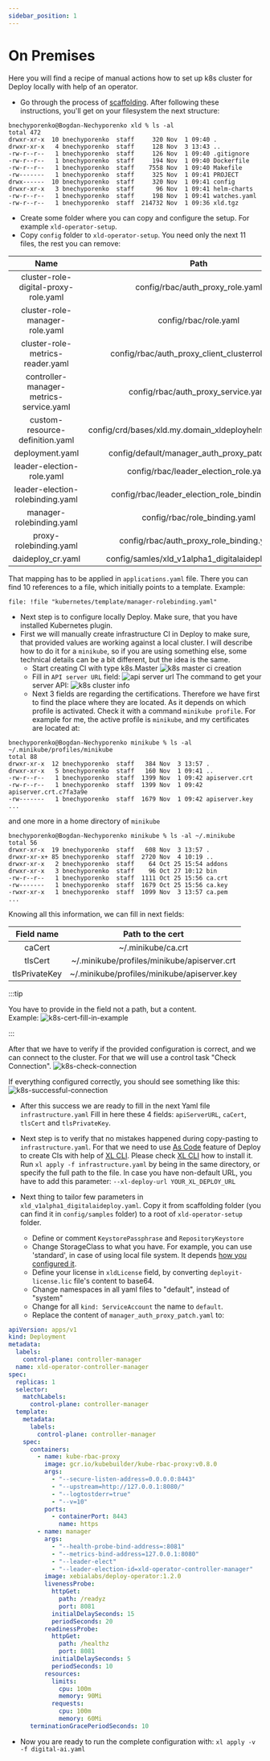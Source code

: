 ```yaml
---
sidebar_position: 1
---
```


# On Premises

Here you will find a recipe of manual actions how to set up k8s cluster for Deploy locally with help of an operator. 

* Go through the process of [scaffolding](../scaffolding.md).
After following these instructions, you'll get on your filesystem the next structure:
```text
bnechyporenko@Bogdan-Nechyporenko xld % ls -al
total 472
drwxr-xr-x  10 bnechyporenko  staff     320 Nov  1 09:40 .
drwxr-xr-x   4 bnechyporenko  staff     128 Nov  3 13:43 ..
-rw-r--r--   1 bnechyporenko  staff     126 Nov  1 09:40 .gitignore
-rw-r--r--   1 bnechyporenko  staff     194 Nov  1 09:40 Dockerfile
-rw-r--r--   1 bnechyporenko  staff    7558 Nov  1 09:40 Makefile
-rw-------   1 bnechyporenko  staff     325 Nov  1 09:41 PROJECT
drwx------  10 bnechyporenko  staff     320 Nov  1 09:41 config
drwxr-xr-x   3 bnechyporenko  staff      96 Nov  1 09:41 helm-charts
-rw-r--r--   1 bnechyporenko  staff     198 Nov  1 09:41 watches.yaml
-rw-r--r--   1 bnechyporenko  staff  214732 Nov  1 09:36 xld.tgz
```
* Create some folder where you can copy and configure the setup. For example `xld-operator-setup`. 
* Copy `config` folder to `xld-operator-setup`. You need only the next 11 files, the rest you can remove:

|Name|Path|
| :---: | :---: |
|cluster-role-digital-proxy-role.yaml|config/rbac/auth_proxy_role.yaml|
|cluster-role-manager-role.yaml|config/rbac/role.yaml|
|cluster-role-metrics-reader.yaml|config/rbac/auth_proxy_client_clusterrole.yaml|
|controller-manager-metrics-service.yaml|config/rbac/auth_proxy_service.yaml|
|custom-resource-definition.yaml|config/crd/bases/xld.my.domain_xldeployhelmcharts.yaml|
|deployment.yaml|config/default/manager_auth_proxy_patch.yaml|
|leader-election-role.yaml|config/rbac/leader_election_role.yaml|
|leader-election-rolebinding.yaml|config/rbac/leader_election_role_binding.yaml|
|manager-rolebinding.yaml|config/rbac/role_binding.yaml|
|proxy-rolebinding.yaml|config/rbac/auth_proxy_role_binding.yaml|
|daideploy_cr.yaml|config/samles/xld_v1alpha1_digitalaideploy.yaml|

That mapping has to be applied in `applications.yaml` file. There you can find 10 references to a file, which initially
points to a template. Example:

`file: !file "kubernetes/template/manager-rolebinding.yaml"`

- Next step is to configure locally Deploy. Make sure, that you have installed Kubernetes plugin. 
- First we will manually create infrastructure CI in Deploy to make sure, that provided values are working against a local
 cluster. I will describe how to do it for a `minikube`, so if you are using something else, some technical details can 
 be a bit different, but the idea is the same. 
  - Start creating CI with type k8s.Master ![k8s master ci creation](./pics/k8smaster-ci-creation.png)
  - Fill in `API server URL` field:
![api server url](./pics/api-server-url.png)
The command to get your server API:
![k8s cluster info](./pics/k8s-cluster-info.png)
  - Next 3 fields are regarding the certifications. Therefore we have first to find the place where they are located. As 
it depends on which profile is activated. Check it with a command `minikube profile`. For example for me, the active profile
is `minikube`, and my certificates are located at:

```text
bnechyporenko@Bogdan-Nechyporenko minikube % ls -al ~/.minikube/profiles/minikube
total 88
drwxr-xr-x  12 bnechyporenko  staff   384 Nov  3 13:57 .
drwxr-xr-x   5 bnechyporenko  staff   160 Nov  1 09:41 ..
-rw-r--r--   1 bnechyporenko  staff  1399 Nov  1 09:42 apiserver.crt
-rw-r--r--   1 bnechyporenko  staff  1399 Nov  1 09:42 apiserver.crt.c7fa3a9e
-rw-------   1 bnechyporenko  staff  1679 Nov  1 09:42 apiserver.key
...
```

and one more in a home directory of `minikube`

```text
bnechyporenko@Bogdan-Nechyporenko minikube % ls -al ~/.minikube
total 56
drwxr-xr-x  19 bnechyporenko  staff   608 Nov  3 13:57 .
drwxr-xr-x+ 85 bnechyporenko  staff  2720 Nov  4 10:19 ..
drwxr-xr-x   2 bnechyporenko  staff    64 Oct 25 15:54 addons
drwxr-xr-x   3 bnechyporenko  staff    96 Oct 27 10:12 bin
-rw-r--r--   1 bnechyporenko  staff  1111 Oct 25 15:56 ca.crt
-rw-------   1 bnechyporenko  staff  1679 Oct 25 15:56 ca.key
-rwxr-xr-x   1 bnechyporenko  staff  1099 Nov  3 13:57 ca.pem
...
```

Knowing all this information, we can fill in next fields:

|Field name|Path to the cert|
| :---: | :---: |
|caCert|~/.minikube/ca.crt|
|tlsCert|~/.minikube/profiles/minikube/apiserver.crt|
|tlsPrivateKey|~/.minikube/profiles/minikube/apiserver.key|

:::tip

You have to provide in the field not a path, but a content.  
Example: ![k8s-cert-fill-in-example](./pics/k8s-cert-fill-in-example.png)

:::

After that we have to verify if the provided configuration is correct, and we can connect to the cluster. For that 
we will use a control task "Check Connection".
![k8s-check-connection](./pics/k8s-check-connection.png)

If everything configured correctly, you should see something like this: 
![k8s-successful-connection](./pics/k8s-successful-connection.png)

- After this success we are ready to fill in the next Yaml file `infrastructure.yaml`
Fill in here these 4 fields: `apiServerURL`, `caCert`, `tlsCert` and `tlsPrivateKey`. 

- Next step is to verify that no mistakes happened during copy-pasting to `infrastructure.yaml`. For that we need to use
[As Code](https://docs.xebialabs.com/v.10.2/deploy/concept/get-started-with-devops-as-code/) feature
 of Deploy to create CIs with help of [XL CLI](https://docs.xebialabs.com/v.10.2/deploy/how-to/install-the-xl-cli/). 
 Please check [XL CLI](https://docs.xebialabs.com/v.10.2/deploy/how-to/install-the-xl-cli/) how to install it.
 Run `xl apply -f infrastructure.yaml` by being in the same directory, or specify the full path to the file. In case you 
 have non-default URL, you have to add this parameter: `--xl-deploy-url YOUR_XL_DEPLOY_URL`
 
- Next thing to tailor few parameters in `xld_v1alpha1_digitalaideploy.yaml`. Copy it from scaffolding folder (you can find it in `config/samples` folder) to a root of `xld-operator-setup` folder.
  - Define or comment  `KeystorePassphrase` and `RepositoryKeystore`
  - Change StorageClass to what you have. For example, you can use 'standard', in case of using local file system. 
It depends [how you configured it](https://xebialabs.github.io/xl-deploy-kubernetes-helm-chart/docs/installing-storage-class). 
  - Define your license in `xldLicense` field, by converting `deployit-license.lic` file's content to base64.
  - Change namespaces in all yaml files to "default", instead of "system"
  - Change for all `kind: ServiceAccount` the name to `default`.
  - Replace the content of `manager_auth_proxy_patch.yaml` to:
```yaml
apiVersion: apps/v1
kind: Deployment
metadata:
  labels:
    control-plane: controller-manager
  name: xld-operator-controller-manager
spec:
  replicas: 1
  selector:
    matchLabels:
      control-plane: controller-manager
  template:
    metadata:
      labels:
        control-plane: controller-manager
    spec:
      containers:
        - name: kube-rbac-proxy
          image: gcr.io/kubebuilder/kube-rbac-proxy:v0.8.0
          args:
            - "--secure-listen-address=0.0.0.0:8443"
            - "--upstream=http://127.0.0.1:8080/"
            - "--logtostderr=true"
            - "--v=10"
          ports:
            - containerPort: 8443
              name: https
        - name: manager
          args:
            - "--health-probe-bind-address=:8081"
            - "--metrics-bind-address=127.0.0.1:8080"
            - "--leader-elect"
            - "--leader-election-id=xld-operator-controller-manager"
          image: xebialabs/deploy-operator:1.2.0
          livenessProbe:
            httpGet:
              path: /readyz
              port: 8081
            initialDelaySeconds: 15
            periodSeconds: 20
          readinessProbe:
            httpGet:
              path: /healthz
              port: 8081
            initialDelaySeconds: 5
            periodSeconds: 10
          resources:
            limits:
              cpu: 100m
              memory: 90Mi
            requests:
              cpu: 100m
              memory: 60Mi
      terminationGracePeriodSeconds: 10
``` 

- Now you are ready to run the complete configuration with:
`xl apply -v -f digital-ai.yaml`
